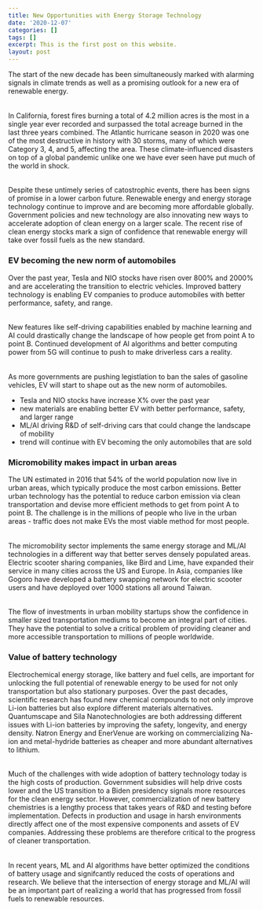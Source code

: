 ```yaml
---
title: New Opportunities with Energy Storage Technology
date: '2020-12-07'
categories: []
tags: []
excerpt: This is the first post on this website.
layout: post
---
```

The start of the new decade has been simultaneously marked with alarming signals in climate trends as well as a promising outlook for a new era of renewable energy. 
###### 
In California, forest fires burning a total of 4.2 million acres is the most in a single year ever recorded and surpassed the total acreage burned in the last three years combined. The Atlantic hurricane season in 2020 was one of the most destructive in history with 30 storms, many of which were Category 3, 4, and 5, affecting the area. These climate-influenced disasters on top of a global pandemic unlike one we have ever seen have put much of the world in shock. 
###### 
Despite these untimely series of catostrophic events, there has been signs of promise in a lower carbon future. Renewable energy and energy storage technology continue to improve and are becoming more affordable globally. Government policies and new technology are also innovating new ways to accelerate adoption of clean energy on a larger scale. The recent rise of clean energy stocks mark a sign of confidence that renewable energy will take over fossil fuels as the new standard.

### EV becoming the new norm of automobiles

Over the past year, Tesla and NIO stocks have risen over 800% and 2000% and are accelerating the transition to electric vehicles. Improved battery technology is enabling EV companies to produce automobiles with better performance, safety, and range.
###### 
New features like self-driving capabilities enabled by machine learning and AI could drastically change the landscape of how people get from point A to point B. Continued development of AI algorithms and better computing power from 5G will continue to push to make driverless cars a reality.

###### 
As more governments are pushing legistlation to ban the sales of gasoline vehicles, EV will start to shape out as the new norm of automobiles. 

- Tesla and NIO stocks have increase X% over the past year
- new materials are enabling better EV with better performance, safety, and larger range
- ML/AI driving R&D of self-driving cars that could change the landscape of mobility
- trend will continue with EV becoming the only automobiles that are sold

### Micromobility makes impact in urban areas

The UN estimated in 2016 that 54% of the world population now live in urban areas, which typically produce the most carbon emissions. Better urban technology has the potential to reduce carbon emission via clean transportation and devise more efficient methods to get from point A to point B. The challenge is in the millions of people who live in the urban areas - traffic does not make EVs the most viable method for most people.

###### 
The micromobility sector implements the same energy storage and ML/AI technologies in a different way that better serves densely populated areas. Electric scooter sharing companies, like Bird and Lime, have expanded their service in many cities across the US and Europe. In Asia, companies like Gogoro have developed a battery swapping network for electric scooter users and have deployed over 1000 stations all around Taiwan.

###### 
The flow of investments in urban mobility startups show the confidence in smaller sized transportation mediums to become an integral part of cities. They have the potential to solve a critical problem of providing cleaner and more accessible transportation to millions of people worldwide.

### Value of battery technology

Electrochemical energy storage, like battery and fuel cells, are important for unlocking the full potential of renewable energy to be used for not only transportation but also stationary purposes. Over the past decades, scientific research has found new chemical compounds to not only improve Li-ion batteries but also explore different materials alternatives. Quantumscape and Sila Nanotechnologies are both addressing different issues with Li-ion batteries by improving the safety, longevity, and energy density. Natron Energy and EnerVenue are working on commercializing Na-ion and metal-hydride batteries as cheaper and more abundant alternatives to lithium.
###### 
Much of the challenges with wide adoption of battery technology today is the high costs of production. Government subsidies will help drive costs lower and the US transition to a Biden presidency signals more resources for the clean energy sector. However, commercialization of new battery chemistries is a lengthy process that takes years of R&D and testing before implementation. Defects in production and usage in harsh environments directly affect one of the most expensive components and assets of EV companies. Addressing these problems are therefore critical to the progress of cleaner transportation.

###### 
In recent years, ML and AI algorithms have better optimized the conditions of battery usage and signifcantly reduced the costs of operations and research. We believe that the intersection of energy storage and ML/AI will be an important part of realizing a world that has progressed from fossil fuels to renewable resources.
